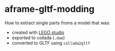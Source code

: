 # aframe-gltf-modding

How to extract single parts froms a model that was:
- created with [LEGO studio](http://stud.io)
- exported to collada (`.dae`)
- converted to GLTF using `collada2gltf`

